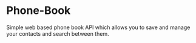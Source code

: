 # Phone-Book
Simple web based phone book API which allows you to save and manage your contacts and search between them.
